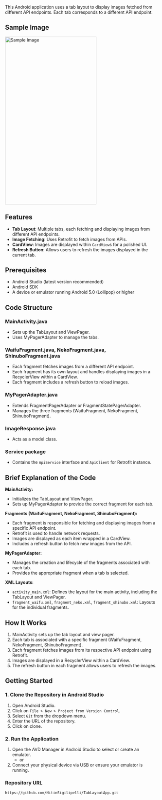 This Android application uses a tab layout to display images fetched from different API endpoints. Each tab corresponds to a different API endpoint.
## Sample Image

<img src="https://private-user-images.githubusercontent.com/140246876/343769891-b7518130-92a3-46d5-8de7-fcab9beea715.png?jwt=eyJhbGciOiJIUzI1NiIsInR5cCI6IkpXVCJ9.eyJpc3MiOiJnaXRodWIuY29tIiwiYXVkIjoicmF3LmdpdGh1YnVzZXJjb250ZW50LmNvbSIsImtleSI6ImtleTUiLCJleHAiOjE3MTk0OTE4MTgsIm5iZiI6MTcxOTQ5MTUxOCwicGF0aCI6Ii8xNDAyNDY4NzYvMzQzNzY5ODkxLWI3NTE4MTMwLTkyYTMtNDZkNS04ZGU3LWZjYWI5YmVlYTcxNS5wbmc_WC1BbXotQWxnb3JpdGhtPUFXUzQtSE1BQy1TSEEyNTYmWC1BbXotQ3JlZGVudGlhbD1BS0lBVkNPRFlMU0E1M1BRSzRaQSUyRjIwMjQwNjI3JTJGdXMtZWFzdC0xJTJGczMlMkZhd3M0X3JlcXVlc3QmWC1BbXotRGF0ZT0yMDI0MDYyN1QxMjMxNThaJlgtQW16LUV4cGlyZXM9MzAwJlgtQW16LVNpZ25hdHVyZT0zN2QzYTMwNTA5YWU4YzEzNTBhN2FiZDAzNGYzMGRhMTE0MWMxNTVlYWRkNjQzMzQ5YzllNDQzY2YxMzc2MjdjJlgtQW16LVNpZ25lZEhlYWRlcnM9aG9zdCZhY3Rvcl9pZD0wJmtleV9pZD0wJnJlcG9faWQ9MCJ9.EnXvg7VvIeqgkXKFEqPg2KlReXXD9lN_6arEgWeUvD0" alt="Sample Image" width="300" height="550"/>

## Features

- **Tab Layout**: Multiple tabs, each fetching and displaying images from different API endpoints.
- **Image Fetching**: Uses Retrofit to fetch images from APIs.
- **CardView**: Images are displayed within `CardView`s for a polished UI.
- **Refresh Button**: Allows users to refresh the images displayed in the current tab.

## Prerequisites

- Android Studio (latest version recommended)
- Android SDK
- A device or emulator running Android 5.0 (Lollipop) or higher

## Code Structure

### MainActivity.java
- Sets up the TabLayout and ViewPager.
- Uses MyPagerAdapter to manage the tabs.

### WaifuFragment.java, NekoFragment.java, ShinuboFragment.java
- Each fragment fetches images from a different API endpoint.
- Each fragment has its own layout and handles displaying images in a RecyclerView within a CardView.
- Each fragment includes a refresh button to reload images.

### MyPagerAdapter.java
- Extends FragmentPagerAdapter or FragmentStatePagerAdapter.
- Manages the three fragments (WaifuFragment, NekoFragment, ShinuboFragment).

### ImageResponse.java
- Acts as a model class.

### Service package
- Contains the `ApiService` interface and `ApiClient` for Retrofit instance.

## Brief Explanation of the Code

**MainActivity:**
- Initializes the TabLayout and ViewPager.
- Sets up MyPagerAdapter to provide the correct fragment for each tab.

**Fragments (WaifuFragment, NekoFragment, ShinuboFragment):**
- Each fragment is responsible for fetching and displaying images from a specific API endpoint.
- Retrofit is used to handle network requests.
- Images are displayed as each item wrapped in a CardView.
- Includes a refresh button to fetch new images from the API.

**MyPagerAdapter:**
- Manages the creation and lifecycle of the fragments associated with each tab.
- Provides the appropriate fragment when a tab is selected.

**XML Layouts:**
- `activity_main.xml`: Defines the layout for the main activity, including the TabLayout and ViewPager.
- `fragment_waifu.xml`, `fragment_neko.xml`, `fragment_shinubo.xml`: Layouts for the individual fragments.

## How It Works

1. MainActivity sets up the tab layout and view pager.
2. Each tab is associated with a specific fragment (WaifuFragment, NekoFragment, ShinuboFragment).
3. Each fragment fetches images from its respective API endpoint using Retrofit.
4. Images are displayed in a RecyclerView within a CardView.
5. The refresh button in each fragment allows users to refresh the images.

## Getting Started

### 1. Clone the Repository in Android Studio

1. Open Android Studio.
2. Click on `File > New > Project from Version Control`.
3. Select `Git` from the dropdown menu.
4. Enter the URL of the repository.
5. Click on clone.

### 2. Run the Application

1. Open the AVD Manager in Android Studio to select or create an emulator.
   - or
2. Connect your physical device via USB or ensure your emulator is running.

### Repository URL

```sh
https://github.com/NitinSigilipelli/TabLayoutApp.git
